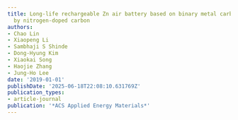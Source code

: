 ```yaml
---
title: Long-life rechargeable Zn air battery based on binary metal carbide armored
  by nitrogen-doped carbon
authors:
- Chao Lin
- Xiaopeng Li
- Sambhaji S Shinde
- Dong-Hyung Kim
- Xiaokai Song
- Haojie Zhang
- Jung-Ho Lee
date: '2019-01-01'
publishDate: '2025-06-18T22:08:10.631769Z'
publication_types:
- article-journal
publication: '*ACS Applied Energy Materials*'
---
```

